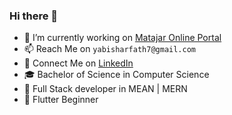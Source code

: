 ### Hi there 👋

- 🔭 I’m currently working on [Matajar Online Portal](http://matajar.ae)
- 📫 Reach Me on `yabisharfath7@gmail.com`
- 🤝 Connect Me on [LinkedIn](https://www.linkedin.com/in/yabish-arfath/)
- 🎓 Bachelor of Science in Computer Science
- 🎯 Full Stack developer in MEAN | MERN
- 📱 Flutter Beginner
